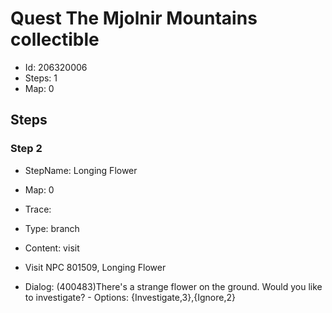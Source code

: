 # Quest The Mjolnir Mountains collectible

- Id: 206320006
- Steps: 1
- Map: 0

## Steps

### Step 2
- StepName:  Longing Flower
- Map:  0
- Trace:  
- Type:  branch
- Content:  visit
- Visit NPC 801509, Longing Flower

- Dialog: (400483)There's a strange flower on the ground. Would you like to investigate? - Options: {Investigate,3},{Ignore,2}


